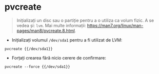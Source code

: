 # pvcreate

> Inițializați un disc sau o partiție pentru a o utiliza ca volum fizic.
> A se vedea și: `lvm`.
> Mai multe informații: <https://man7.org/linux/man-pages/man8/pvcreate.8.html>.

- Inițializați volumul `/dev/sda1` pentru a fi utilizat de LVM:

`pvcreate {{/dev/sda1}}`

- Forțați crearea fără nicio cerere de confirmare:

`pvcreate --force {{/dev/sda1}}`
